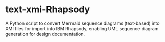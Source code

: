 # text-xmi-Rhapsody
A Python script to convert Mermaid sequence diagrams (text-based) into XMI files for import into IBM Rhapsody, enabling UML sequence diagram generation for design documentation.
